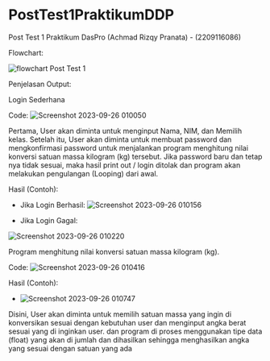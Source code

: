 # PostTest1PraktikumDDP
Post Test 1 Praktikum DasPro (Achmad Rizqy Pranata) - (2209116086)

Flowchart: 

![flowchart Post Test 1](https://github.com/achmadrizqypranata/PostTest1PraktikumDDP/assets/144988929/e5012966-01b9-4fc9-bca8-01918fabffa7)

Penjelasan Output:

Login Sederhana

Code:
![Screenshot 2023-09-26 010050](https://github.com/achmadrizqypranata/PostTest1PraktikumDDP/assets/144988929/116f8443-af40-4a45-b62f-e80e6768f4db)

Pertama, User akan diminta untuk menginput Nama, NIM, dan Memilih kelas. Setelah itu, User akan diminta untuk membuat password dan mengkonfirmasi password untuk menjalankan program menghitung nilai konversi satuan massa kilogram (kg) tersebut. Jika password baru dan tetap nya tidak sesuai, maka hasil print out / login ditolak dan program akan melakukan pengulangan (Looping) dari awal. 

Hasil (Contoh):

- Jika Login Berhasil:
![Screenshot 2023-09-26 010156](https://github.com/achmadrizqypranata/PostTest1PraktikumDDP/assets/144988929/be2a38a7-6014-434e-bf54-878f61978067)

- Jika Login Gagal:

![Screenshot 2023-09-26 010220](https://github.com/achmadrizqypranata/PostTest1PraktikumDDP/assets/144988929/df085e06-fc8a-4b8e-ac74-0bd69401301b)

Program menghitung nilai konversi satuan massa kilogram (kg).

Code:
![Screenshot 2023-09-26 010416](https://github.com/achmadrizqypranata/PostTest1PraktikumDDP/assets/144988929/84060732-bf36-410f-a8f5-880235775e2c)

Hasil (Contoh):
- ![Screenshot 2023-09-26 010747](https://github.com/achmadrizqypranata/PostTest1PraktikumDDP/assets/144988929/7372f62d-477e-4d1c-a068-2383ead1e6e9)

Disini, User akan diminta untuk memilih satuan massa yang ingin di konversikan sesuai dengan kebutuhan user dan menginput angka berat sesuai yang di inginkan user. dan program di proses menggunakan tipe data (float) yang akan di jumlah dan dihasilkan sehingga menghasilkan angka yang sesuai dengan satuan yang ada






